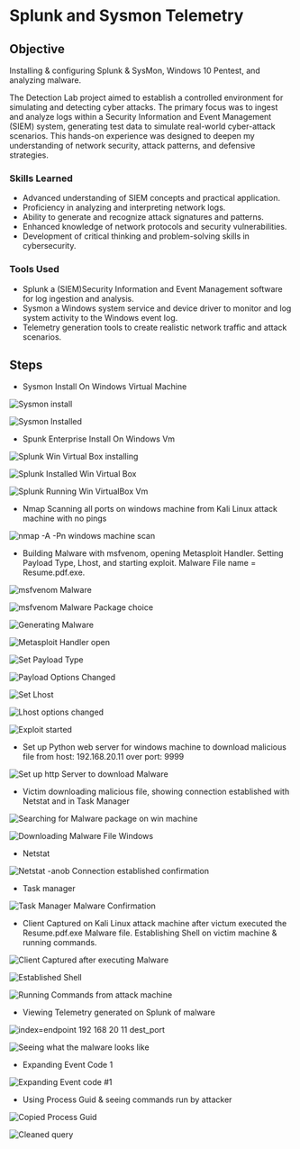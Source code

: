 # Splunk and Sysmon Telemetry

## Objective
Installing & configuring Splunk & SysMon, Windows 10 Pentest, and analyzing malware.

The Detection Lab project aimed to establish a controlled environment for simulating and detecting cyber attacks. The primary focus was to ingest and analyze logs within a Security Information and Event Management (SIEM) system, generating test data to simulate real-world cyber-attack scenarios. This hands-on experience was designed to deepen my understanding of network security, attack patterns, and defensive strategies.

### Skills Learned

- Advanced understanding of SIEM concepts and practical application.
- Proficiency in analyzing and interpreting network logs.
- Ability to generate and recognize attack signatures and patterns.
- Enhanced knowledge of network protocols and security vulnerabilities.
- Development of critical thinking and problem-solving skills in cybersecurity.

### Tools Used

- Splunk a (SIEM)Security Information and Event Management software for log ingestion and analysis.
- Sysmon a Windows system service and device driver to monitor and log system activity to the Windows event log.
- Telemetry generation tools to create realistic network traffic and attack scenarios.

## Steps
- Sysmon Install On Windows Virtual Machine</a>

![Sysmon install](https://github.com/user-attachments/assets/0fc3d7d9-0839-493f-8102-5c20a4e78a18)

![Sysmon Installed ](https://github.com/user-attachments/assets/b663be94-9d6a-479d-a648-46a9027474a5)
 
- Spunk Enterprise Install On Windows Vm </a>

![Splunk Win Virtual Box installing](https://github.com/user-attachments/assets/dcc84d62-8784-4d7b-99d9-e8328c678773)

![Splunk Installed Win Virtual Box](https://github.com/user-attachments/assets/5bfac721-0ab1-4230-bd57-9fe596957fe8)

![Splunk Running Win VirtualBox Vm](https://github.com/user-attachments/assets/3fe1293a-776e-4db7-be65-59f7a0f027e7)

- Nmap Scanning all ports on windows machine from Kali Linux attack machine with no pings </a>

![nmap -A -Pn windows machine scan](https://github.com/user-attachments/assets/306ab89a-9e83-4916-9ae8-7ea68466d169)

- Building Malware with msfvenom, opening Metasploit Handler. Setting Payload Type, Lhost, and starting exploit. Malware File name = Resume.pdf.exe.  </a>

![msfvenom Malware](https://github.com/user-attachments/assets/02fc267e-2e20-46f3-b5e4-c442620b53c7)

![msfvenom Malware Package choice](https://github.com/user-attachments/assets/4237b91e-80ea-4d7b-a988-16bb867ebdf7)

![Generating Malware ](https://github.com/user-attachments/assets/48972f57-c715-41b0-b269-7fbdcb865a1e)

![Metasploit Handler open](https://github.com/user-attachments/assets/404824da-7cc2-4b08-b60c-d44185d61963)

![Set Payload Type](https://github.com/user-attachments/assets/019e91bc-3301-43ba-b516-97c7e0e6e764)

![Payload Options Changed](https://github.com/user-attachments/assets/f2a088f8-fa58-46da-9403-6b25fc7cd7dc)

![Set Lhost](https://github.com/user-attachments/assets/ad042b06-af48-46d1-bcd5-e2143a172d14)

![Lhost options changed](https://github.com/user-attachments/assets/9d84bef7-affd-424d-8642-57f8a64f1cfd)

![Exploit started](https://github.com/user-attachments/assets/a906c1e6-37a8-48ef-9b95-f9adc8f92f1a)

- Set up Python web server for windows machine to download malicious file from host: 192.168.20.11 over port: 9999  </a>

![Set up http Server to download Malware](https://github.com/user-attachments/assets/e9582922-b489-4960-9f6a-16e1480b0155)

- Victim downloading malicious file, showing connection established with Netstat and in Task Manager </a>

![Searching for Malware package on win machine](https://github.com/user-attachments/assets/df181e14-3243-4c0e-8de3-5ea1b28a594e)

![Downloading Malware File Windows](https://github.com/user-attachments/assets/3c2b5535-669e-48a4-ac5e-a7fe57670efc)

- Netstat </a>

![Netstat -anob Connection established confirmation](https://github.com/user-attachments/assets/85680b99-8fd2-40b8-8363-e25cbcbbce3f)

- Task manager </a>

![Task Manager Malware Confirmation](https://github.com/user-attachments/assets/5ff0a610-e21a-40e5-b01a-d2f8425a9370)

- Client Captured on Kali Linux attack machine after victum executed the Resume.pdf.exe Malware file. Establishing Shell on victim machine & running commands. </a>

![Client Captured after executing Malware](https://github.com/user-attachments/assets/ab21bfd4-7bf8-414e-9022-4f6f3717be47)

![Established Shell ](https://github.com/user-attachments/assets/9a4a1edf-9325-408b-bf57-d709d2b1e594)

![Running Commands from attack machine](https://github.com/user-attachments/assets/00d6123e-c115-42db-8a47-17293af7ee46)

- Viewing Telemetry generated on Splunk of malware </a>

![index=endpoint 192 168 20 11 dest_port](https://github.com/user-attachments/assets/e9a4f195-8035-4924-8f6f-c7bf74d0e368)

![Seeing what the malware looks like](https://github.com/user-attachments/assets/9f758fe5-887f-4e23-9854-38a81140b5af)

- Expanding Event Code 1 </a>

![Expanding Event code #1 ](https://github.com/user-attachments/assets/c70c2c98-800f-474d-bb27-ffc97efe21c4)

- Using Process Guid & seeing commands run by attacker </a>

![Copied Process Guid](https://github.com/user-attachments/assets/5ea7f3f4-b8bb-425e-940d-eb4c0416e923)

![Cleaned query](https://github.com/user-attachments/assets/abed4fdd-6514-44f4-8d6d-1ca244db7df4)

